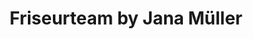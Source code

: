 ---
title: "Friseurteam by Jana Müller"
url: /templin/friseurteam-by-jana-mueller/
shop: Friseur
---